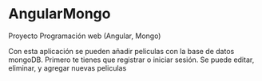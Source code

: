 # AngularMongo
Proyecto Programación web (Angular, Mongo)

Con esta aplicación se pueden añadir peliculas con la base de datos mongoDB. 
Primero te tienes que registrar o iniciar sesión. 
Se puede editar, eliminar, y agregar nuevas peliculas
